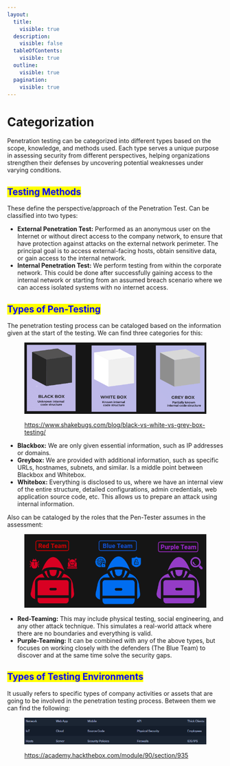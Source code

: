 ```yaml
---
layout:
  title:
    visible: true
  description:
    visible: false
  tableOfContents:
    visible: true
  outline:
    visible: true
  pagination:
    visible: true
---
```


# Categorization

Penetration testing can be categorized into different types based on the scope, knowledge, and methods used. Each type serves a unique purpose in assessing security from different perspectives, helping organizations strengthen their defenses by uncovering potential weaknesses under varying conditions.

## <mark style="color:blue;">Testing Methods</mark>&#x20;

These define the perspective/approach of the Penetration Test. Can be classified into two types:

* **External Penetration Test:** Performed as an anonymous user on the Internet or without direct access to the company network, to ensure that have protection against attacks on the external network perimeter. The principal goal is to access external-facing hosts, obtain sensitive data, or gain access to the internal network.
* **Internal Penetration Test:** We perform testing from within the corporate network. This could be done after successfully gaining access to the internal network or starting from an assumed breach scenario where we can access isolated systems with no internet access.

## <mark style="color:blue;">Types of Pen-Testing</mark>&#x20;

The penetration testing process can be cataloged based on the information given at the start of the testing. We can find three categories for this:&#x20;

<figure><img src="../.gitbook/assets/image (259).png" alt=""><figcaption><p><a href="https://www.shakebugs.com/blog/black-vs-white-vs-grey-box-testing/">https://www.shakebugs.com/blog/black-vs-white-vs-grey-box-testing/</a></p></figcaption></figure>

* **Blackbox:** We are only given essential information, such as IP addresses or domains.
* **Greybox:** We are provided with additional information, such as specific URLs, hostnames, subnets, and similar. Is a middle point between Blackbox and Whitebox.
* **Whitebox:** Everything is disclosed to us, where we have an internal view of the entire structure, detailed configurations, admin credentials, web application source code, etc. This allows us to prepare an attack using internal information.

Also can be cataloged by the roles that the Pen-Tester assumes in the assessment:

<figure><img src="../.gitbook/assets/image (258).png" alt=""><figcaption></figcaption></figure>

* **Red-Teaming:** This may include physical testing, social engineering, and any other attack technique. This simulates a real-world attack where there are no boundaries and everything is valid.&#x20;
* **Purple-Teaming:** It can be combined with any of the above types, but focuses on working closely with the defenders (The Blue Team) to discover and at the same time solve the security gaps.

## <mark style="color:blue;">Types of Testing Environments</mark>

It usually refers to specific types of company activities or assets that are going to be involved in the penetration testing process. Between them we can find the following:

<figure><img src="../.gitbook/assets/image (260).png" alt=""><figcaption><p><a href="https://academy.hackthebox.com/module/90/section/935">https://academy.hackthebox.com/module/90/section/935</a></p></figcaption></figure>

